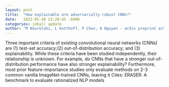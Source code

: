 ```yaml
---
layout: post
title:  "How explainable are adversarially-robust CNNs?"
date:   2022-05-30 22:20:45 -0400
categories: jekyll update
author: "M Nourelahi, L Kotthoff, P Chen, A Nguyen - arXiv preprint arXiv:2205.13042, 2022"
---
```

Three important criteria of existing convolutional neural networks (CNNs) are (1) test-set accuracy;(2) out-of-distribution accuracy; and (3) explainability. While these criteria have been studied independently, their relationship is unknown. For example, do CNNs that have a stronger out-of-distribution performance have also stronger explainability? Furthermore, most prior feature-importance studies only evaluate methods on 2-3 common vanilla ImageNet-trained CNNs, leaving it  Cites: ERASER: A benchmark to evaluate rationalized NLP models